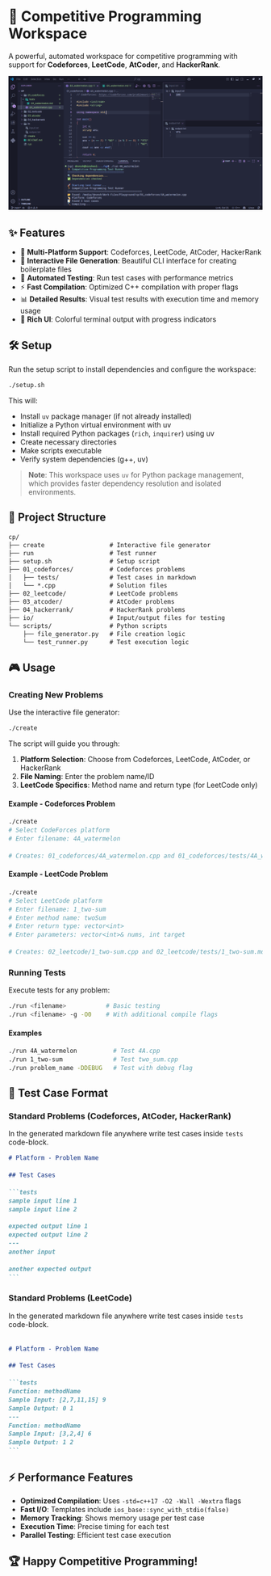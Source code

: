 # 🚀 Competitive Programming Workspace

A powerful, automated workspace for competitive programming with support for **Codeforces**, **LeetCode**, **AtCoder**, and **HackerRank**.

![Workspace Overview](attachments/workspace.png)

## ✨ Features

- 🎯 **Multi-Platform Support**: Codeforces, LeetCode, AtCoder, HackerRank
- 🔧 **Interactive File Generation**: Beautiful CLI interface for creating boilerplate files
- 🧪 **Automated Testing**: Run test cases with performance metrics
- ⚡ **Fast Compilation**: Optimized C++ compilation with proper flags
- 📊 **Detailed Results**: Visual test results with execution time and memory usage
- 🎨 **Rich UI**: Colorful terminal output with progress indicators

## 🛠️ Setup

Run the setup script to install dependencies and configure the workspace:

```bash
./setup.sh
```

This will:

- Install `uv` package manager (if not already installed)
- Initialize a Python virtual environment with uv
- Install required Python packages (`rich`, `inquirer`) using uv
- Create necessary directories
- Make scripts executable
- Verify system dependencies (g++, uv)

> **Note**: This workspace uses `uv` for Python package management, which provides faster dependency resolution and isolated environments.

## 📁 Project Structure

```
cp/
├── create                  # Interactive file generator
├── run                     # Test runner
├── setup.sh                # Setup script
├── 01_codeforces/          # Codeforces problems
│   ├── tests/              # Test cases in markdown
│   └── *.cpp               # Solution files
├── 02_leetcode/            # LeetCode problems
├── 03_atcoder/             # AtCoder problems
├── 04_hackerrank/          # HackerRank problems
├── io/                     # Input/output files for testing
└── scripts/                # Python scripts
    ├── file_generator.py   # File creation logic
    └── test_runner.py      # Test execution logic
```

## 🎮 Usage

### Creating New Problems

Use the interactive file generator:

```bash
./create
```

The script will guide you through:

1. **Platform Selection**: Choose from Codeforces, LeetCode, AtCoder, or HackerRank
2. **File Naming**: Enter the problem name/ID
3. **LeetCode Specifics**: Method name and return type (for LeetCode only)

#### Example - Codeforces Problem

```bash
./create
# Select CodeForces platform
# Enter filename: 4A_watermelon

# Creates: 01_codeforces/4A_watermelon.cpp and 01_codeforces/tests/4A_watermelon.md
```

#### Example - LeetCode Problem

```bash
./create
# Select LeetCode platform
# Enter filename: 1_two-sum
# Enter method name: twoSum
# Enter return type: vector<int>
# Enter parameters: vector<int>& nums, int target

# Creates: 02_leetcode/1_two-sum.cpp and 02_leetcode/tests/1_two-sum.md
```

### Running Tests

Execute tests for any problem:

```bash
./run <filename>           # Basic testing
./run <filename> -g -O0    # With additional compile flags
```

#### Examples

```bash
./run 4A_watermelon          # Test 4A.cpp
./run 1_two-sum              # Test two_sum.cpp
./run problem_name -DDEBUG   # Test with debug flag
```

## 📝 Test Case Format

### Standard Problems (Codeforces, AtCoder, HackerRank)

In the generated markdown file anywhere write test cases inside `tests` code-block.

````markdown
# Platform - Problem Name

## Test Cases

```tests
sample input line 1
sample input line 2

expected output line 1
expected output line 2
---
another input

another expected output
```
````

### Standard Problems (LeetCode)

In the generated markdown file anywhere write test cases inside `tests` code-block.

````markdown

# Platform - Problem Name

## Test Cases

```tests
Function: methodName
Sample Input: [2,7,11,15] 9
Sample Output: 0 1
---
Function: methodName
Sample Input: [3,2,4] 6
Sample Output: 1 2
```
````

## ⚡ Performance Features

- **Optimized Compilation**: Uses `-std=c++17 -O2 -Wall -Wextra` flags
- **Fast I/O**: Templates include `ios_base::sync_with_stdio(false)`
- **Memory Tracking**: Shows memory usage per test case
- **Execution Time**: Precise timing for each test
- **Parallel Testing**: Efficient test case execution

## 🏆 Happy Competitive Programming!
